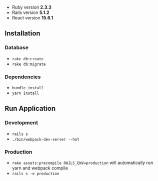 - Ruby version **2.3.3**
- Rails version **5.1.2**
- React version **15.6.1**

## Installation

### Database
- `rake db:create`
- `rake db:migrate`

### Dependencies
- `bundle install`
- `yarn install`

## Run Application

### Development
- `rails s`
- `./bin/webpack-dev-server --hot`

### Production
- `rake assets:precompile RAILS_ENV=production` will automatically run yarn and webpack compile
- `rails s -e production`
